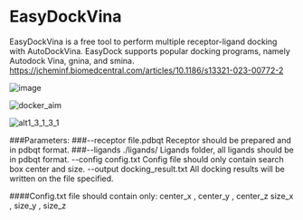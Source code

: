 # EasyDockVina
EasyDockVina is a free tool to perform multiple receptor-ligand docking with AutoDockVina.
EasyDock supports popular docking programs, namely Autodock Vina, gnina, and smina.
https://jcheminf.biomedcentral.com/articles/10.1186/s13321-023-00772-2


![image](https://github.com/user-attachments/assets/97b78de9-925e-4eb8-8b7f-a9f37b277f14)


![docker_aim](https://github.com/user-attachments/assets/4e93ac7f-5382-4bff-b6bd-c0c9155c80bd)



![alt1_3_1_3_1](https://github.com/user-attachments/assets/8eabcd5b-9f37-4711-8387-e22a9da3b957)




###Parameters:
    ###--receptor file.pdbqt                   Receptor should be prepared and in pdbqt format.
    ###--ligands ./ligands/                    Ligands folder, all ligands should be in pdbqt format.
    --config config.txt                     Config file should only contain search box center and size.
    --output docking_result.txt             All docking results will be written on the file specified.


####Config.txt file should contain only:
center_x , center_y , center_z 
size_x , size_y , size_z 
